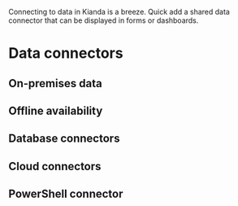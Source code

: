 Connecting to data in Kianda is a breeze. Quick add a shared data connector that can be displayed in forms or dashboards.





# Data connectors



## On-premises data

## Offline availability

## Database connectors

## Cloud connectors

## PowerShell connector